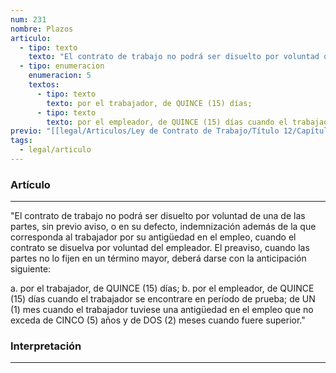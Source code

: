 ```yaml
---
num: 231
nombre: Plazos
articulo:
  - tipo: texto
    texto: "El contrato de trabajo no podrá ser disuelto por voluntad de una de las partes, sin previo aviso, o en su defecto, indemnización además de la que corresponda al trabajador por su antigüedad en el empleo, cuando el contrato se disuelva por voluntad del empleador. El preaviso, cuando las partes no lo fijen en un término mayor, deberá darse con la anticipación siguiente:"
  - tipo: enumeracion
    enumeracion: 5
    textos:
      - tipo: texto
        texto: por el trabajador, de QUINCE (15) días;
      - tipo: texto
        texto: por el empleador, de QUINCE (15) días cuando el trabajador se encontrare en período de prueba; de UN (1) mes cuando el trabajador tuviese una antigüedad en el empleo que no exceda de CINCO (5) años y de DOS (2) meses cuando fuere superior.
previo: "[[legal/Articulos/Ley de Contrato de Trabajo/Título 12/Capítulo 1/Capítulo 1, Del preaviso.md|Capítulo 1, Del preaviso]]"
tags:
  - legal/articulo
---
```

### Artículo
---
"El contrato de trabajo no podrá ser disuelto por voluntad de una de las partes, sin previo aviso, o en su defecto, indemnización además de la que corresponda al trabajador por su antigüedad en el empleo, cuando el contrato se disuelva por voluntad del empleador. El preaviso, cuando las partes no lo fijen en un término mayor, deberá darse con la anticipación siguiente:

 a. por el trabajador, de QUINCE (15) días;
 b. por el empleador, de QUINCE (15) días cuando el trabajador se encontrare en período de prueba; de UN (1) mes cuando el trabajador tuviese una antigüedad en el empleo que no exceda de CINCO (5) años y de DOS (2) meses cuando fuere superior."

### Interpretación
---


